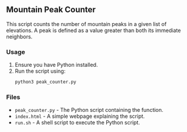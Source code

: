 ## Mountain Peak Counter

This script counts the number of mountain peaks in a given list of elevations. A peak is defined as a value greater than both its immediate neighbors.

### Usage

1. Ensure you have Python installed.
2. Run the script using:
   ```sh
   python3 peak_counter.py
   ```

### Files
- `peak_counter.py` - The Python script containing the function.
- `index.html` - A simple webpage explaining the script.
- `run.sh` - A shell script to execute the Python script.